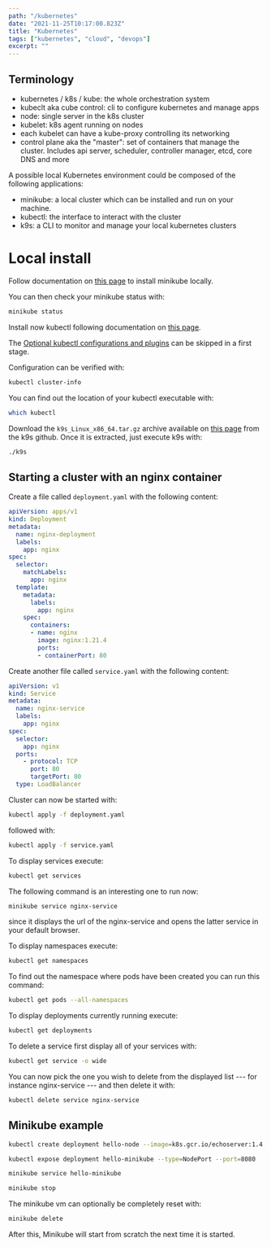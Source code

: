 ```yaml
---
path: "/kubernetes"
date: "2021-11-25T10:17:00.823Z"
title: "Kubernetes"
tags: ["kubernetes", "cloud", "devops"]
excerpt: ""
---
```


## Terminology

- kubernetes / k8s / kube: the whole orchestration system
- kubeclt aka cube control: cli to configure kubernetes and manage apps
- node: single server in the k8s cluster
- kubelet: k8s agent running on nodes
- each kubelet can have a kube-proxy controlling its networking
- control plane aka the "master": set of containers that manage the cluster. Includes api server, scheduler, controller manager, etcd, core DNS and more

A possible local Kubernetes environment could be composed of the following applications: 
- minikube: a local cluster which can be installed and run on your machine. 
- kubectl: the interface to interact with the cluster
- k9s: a CLI to monitor and manage your local kubernetes clusters

<!-- ## Links

Kubernetes in a browser:  

try [http://play-with-k8s.com](http://play-with-k8s.com)
or [katacoda.com](katacoda.com) in browser -->

# Local install

Follow documentation on [this page](https://minikube.sigs.k8s.io/docs/start/) to install minikube locally.

You can then check your minikube status with: 

```bash
minikube status
```

Install now kubectl following documentation on [this page](https://kubernetes.io/docs/tasks/tools/install-kubectl-linux/). 

The [Optional kubectl configurations and plugins](https://kubernetes.io/docs/tasks/tools/install-kubectl-linux/#optional-kubectl-configurations-and-plugins) can be skipped in a first stage.

Configuration can be verified with:

```bash
kubectl cluster-info
```

You can find out the location of your kubectl executable with:

```bash
which kubectl
```

Download the ```k9s_Linux_x86_64.tar.gz``` archive available on
[this page](https://github.com/derailed/k9s/releases) from the k9s github.
Once it is extracted, just execute k9s with:

```bash
./k9s
```

## Starting a cluster with an nginx container

Create a file called ```deployment.yaml``` with the following content:

```yaml
apiVersion: apps/v1
kind: Deployment
metadata:
  name: nginx-deployment
  labels:
    app: nginx
spec:
  selector:
    matchLabels:
      app: nginx
  template:
    metadata:
      labels:
        app: nginx
    spec:
      containers:
      - name: nginx
        image: nginx:1.21.4
        ports:
        - containerPort: 80
```

Create another file called ```service.yaml``` with the following content:

```yaml
apiVersion: v1
kind: Service
metadata:
  name: nginx-service
  labels:
    app: nginx
spec:
  selector:
    app: nginx
  ports:
    - protocol: TCP
      port: 80
      targetPort: 80
  type: LoadBalancer
```

Cluster can now be started with:

```bash
kubectl apply -f deployment.yaml
```

followed with:

```bash
kubectl apply -f service.yaml
```

To display services execute:

```bash
kubectl get services
```

The following command is an interesting one to run now:

```bash
minikube service nginx-service
```

since it displays the url of the nginx-service and opens the latter 
service in your default browser.

To display namespaces execute:

```bash
kubectl get namespaces
```

To find out the namespace where pods have been created you can run this command:

```bash
kubectl get pods --all-namespaces
```

To display deployments currently running execute:

```bash
kubectl get deployments
```

To delete a service first display all of your services with:

```bash
kubectl get service -o wide
```

You can now pick the one you wish to delete from the displayed list 
--- for instance nginx-service --- and then delete it with:

```bash
kubectl delete service nginx-service
```

## Minikube example 

```bash
kubectl create deployment hello-node --image=k8s.gcr.io/echoserver:1.4
```

```bash
kubectl expose deployment hello-minikube --type=NodePort --port=8080
```

```bash
minikube service hello-minikube
```

```bash
minikube stop
```

The minikube vm can optionally be completely reset with:

```bash
minikube delete
```

After this, Minikube will start from scratch the next time it is started.


